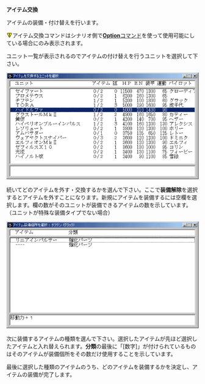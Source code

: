 **アイテム交換**

アイテムの装備・付け替えを行います。

![](../images/bm0.gif)アイテム交換コマンドはシナリオ側で[**Option**コマンド](Optionコマンド)を使って使用可能にしている場合にのみ表示されます。

ユニット一覧が表示されるのでアイテムの付け替えを行うユニットを選択して下さい。

![](../images/bm20.gif)

続いてどのアイテムを外す・交換するかを選んで下さい。ここで**装備解除**を選択するとアイテムを外すことになります。新規にアイテムを装備するには空欄を選択します。欄の数がそのユニットが装備できるアイテムの数を示しています。（ユニットが特殊な装備タイプでない場合）

![](../images/bm21.gif)

次に装備するアイテムの種類を選んで下さい。選択したアイテムが先ほど選択したアイテムと入れ替えられます。**分類**の最後に「[数字]」が付けられているものはそのアイテムが装備個所をその数だけ使用することを示しています。

最後に選択した種類のアイテムのうち、どのアイテムを装備するかを決定し、アイテムの装備が完了します。
